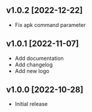 ## v1.0.2 [2022-12-22]
* Fix apk command parameter

## v1.0.1 [2022-11-07]
* Add documentation
* Add changelog
* Add new logo

## v1.0.0 [2022-10-28]
* Initial release

